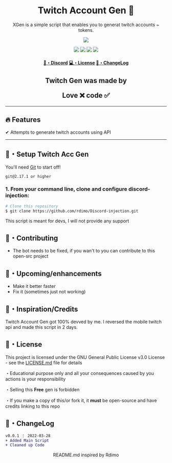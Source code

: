 <h1 align="center">
  Twitch Account Gen 💉
</h1>

<p align="center">
  XGen is a simple script that enables you to generat twitch accounts ~ tokens.
</p>

<p align="center"> 
  <kbd>
<img src="https://cdn.discordapp.com/attachments/969244740811886632/980468033891991572/03-glitch.jpg"></img>
  </kbd>
</p>

<p align="center">
  <img src="https://img.shields.io/github/languages/top/xtekky/Twitch-Account-Gen?style=flat-square" </a>
  <img src="https://img.shields.io/github/last-commit/xtekky/Twitch-Account-Gen?style=flat-square" </a>
  <img src="https://img.shields.io/github/stars/xtekky/Twitch-Account-Gen?color=7F9DE0&label=Stars&style=flat-square" </a>
  <img src="https://img.shields.io/github/forks/xtekky/Twitch-Account-Gen?color=7F9DE0&label=Forks&style=flat-square" </a>
</p>

<h4 align="center">
  <a href="https://discord.gg">🌌・Discord</a>
  <a href="https://github.com/xtekky/Twitch-Account-Gen#license">💻・License</a>
  <a href="https://github.com/xtekky/Twitch-Account-Gen#changelog">📜・ChangeLog</a>
</h4>

<h2 align="center">
  Twitch Gen was made by

Love ❌ code ✅

</h2>

---

## :fire: Features

✔ Attempts to generate twitch accounts using API

---

## 🚀・Setup Twitch Acc Gen

You'll need [Git](https://git-scm.com) to start off!

```sh-session
git@2.17.1 or higher
```

### 1. From your command line, clone and configure discord-injection:

```bash
# Clone this repository
$ git clone https://github.com/rdimo/Discord-injection.git

```

This script is meant for devs, I will not provide any support


## 🤝・Contributing

- The bot needs to be fixed, if you wan't to you can contribute to this open-src project

## 🎉・Upcoming/enhancements

- Make it better faster
- Fix it (sometimes just not working)

## :seedling:・Inspiration/Credits

Twitch Account Gen got 100% devved by me. I reversed the mobile twitch api and made this script in 2 days.

## 📄・License

This project is licensed under the GNU General Public License v3.0 License - see the [LICENSE.md](./LICENSE) file for details

・Educational purpose only and all your consequences caused by you actions is your responsibility

・Selling this **Free** gen is forbidden

・If you make a copy of this/or fork it, it **must** be open-source and have credits linking to this repo

## 💭・ChangeLog

```diff
v0.0.1 ⋮ 2022-03-28
+ Added Main Script
+ Cleaned up Code
```

<p align="center">
  README.md inspired by Rdimo
</p>
